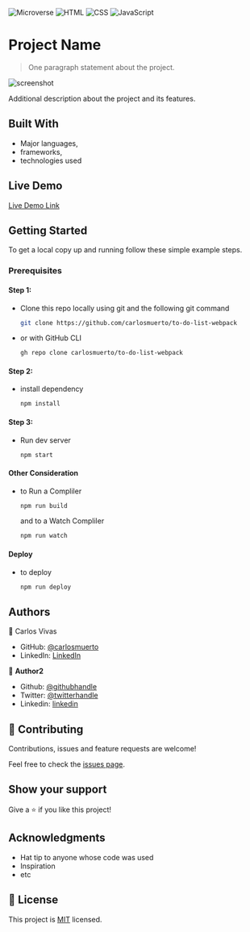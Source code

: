 ![Microverse](https://img.shields.io/badge/Microverse-blueviolet) ![HTML](https://img.shields.io/badge/-HTML-orange) ![CSS](https://img.shields.io/badge/-CSS-blue) ![JavaScript](https://img.shields.io/badge/-JavaScript-yellow)

# Project Name

> One paragraph statement about the project.

![screenshot](./app_screenshot.png)

Additional description about the project and its features.

## Built With

- Major languages,
- frameworks,
- technologies used

## Live Demo

[Live Demo Link](https://livedemo.com)


## Getting Started

To get a local copy up and running follow these simple example steps.

### Prerequisites

#### Step 1:
- Clone this repo locally using git and the following git command
	```bash 
	git clone https://github.com/carlosmuerto/to-do-list-webpack
	```
- or with GitHub CLI
	```bash
	gh repo clone carlosmuerto/to-do-list-webpack
	```

#### Step 2:

- install dependency
	```bash
	npm install
	```

#### Step 3:

- Run dev server
	```bash
	npm start
	```

#### Other Consideration
- to Run a Compliler
	```bash
	npm run build
	``` 
	and to a Watch Compliler
	```bash
	npm run watch
	```
  
#### Deploy
- to deploy
	```bash
	npm run deploy
	```


## Authors

👤 Carlos Vivas

- GitHub: [@carlosmuerto](https://github.com/carlosmuerto)
- LinkedIn: [LinkedIn](https://www.linkedin.com/in/carlos-vivas-818ab831/)

👤 **Author2**

- Github: [@githubhandle](https://github.com/githubhandle)
- Twitter: [@twitterhandle](https://twitter.com/twitterhandle)
- Linkedin: [linkedin](https://linkedin.com/linkedinhandle)

## 🤝 Contributing

Contributions, issues and feature requests are welcome!

Feel free to check the [issues page](issues/).

## Show your support

Give a ⭐️ if you like this project!

## Acknowledgments

- Hat tip to anyone whose code was used
- Inspiration
- etc

## 📝 License

This project is [MIT](LICENSE.md) licensed.
